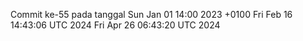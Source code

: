 Commit ke-55 pada tanggal Sun Jan 01 14:00 2023 +0100
Fri Feb 16 14:43:06 UTC 2024
Fri Apr 26 06:43:20 UTC 2024
